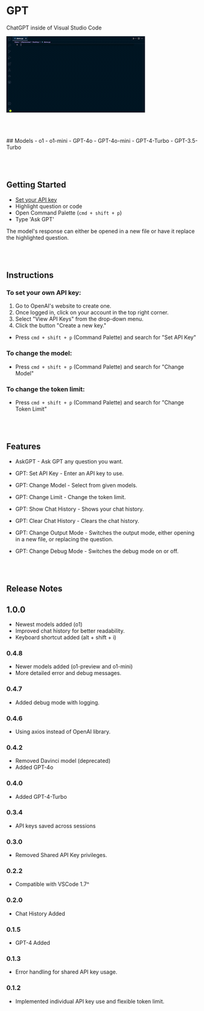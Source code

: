 # GPT

ChatGPT inside of Visual Studio Code

![](https://raw.githubusercontent.com/silasnevstad/GPT-Extension-VSCode/main/demo.gif?raw=true)

<br></br>
<div id="models"></div>
## Models
- o1
- o1-mini
- GPT-4o
- GPT-4o-mini
- GPT-4-Turbo
- GPT-3.5-Turbo

<br></br>
<div id="getting-started"></div>

## Getting Started
* [Set your API key](#set-your-api-key)
* Highlight question or code
* Open Command Palette (```cmd + shift + p```)
* Type 'Ask GPT'

The model's response can either be opened in a new file or have it replace the highlighted question.

<br></br>
<div id="instructions"></div>

## Instructions

### To set your own API key:
1. Go to OpenAI's website to create one.
2. Once logged in, click on your account in the top right corner.
3. Select "View API Keys" from the drop-down menu.
4. Click the button "Create a new key."

- Press ```cmd + shift + p``` (Command Palette) and search for "Set API Key"

### To change the model:

- Press ```cmd + shift + p``` (Command Palette) and search for "Change Model"

### To change the token limit:

- Press ```cmd + shift + p``` (Command Palette) and search for "Change Token Limit"

<br></br>
<div id="features"></div>

## Features

- AskGPT - Ask GPT any question you want.

- GPT: Set API Key - Enter an API key to use.

- GPT: Change Model - Select from given models.

- GPT: Change Limit - Change the token limit.

- GPT: Show Chat History - Shows your chat history.

- GPT: Clear Chat History - Clears the chat history.

- GPT: Change Output Mode - Switches the output mode, either opening in a new file, or replacing the question.

- GPT: Change Debug Mode - Switches the debug mode on or off.

<br></br>
<div id="release-notes"></div>

## Release Notes

## 1.0.0
- Newest models added (o1)
- Improved chat history for better readability.
- Keyboard shortcut added (alt + shift + i)

### 0.4.8
- Newer models added (o1-preview and o1-mini)
- More detailed error and debug messages.

### 0.4.7
- Added debug mode with logging.

### 0.4.6
- Using axios instead of OpenAI library.

### 0.4.2
- Removed Davinci model (deprecated)
- Added GPT-4o

### 0.4.0
- Added GPT-4-Turbo

### 0.3.4
- API keys saved across sessions

### 0.3.0
- Removed Shared API Key privileges.

### 0.2.2
- Compatible with VSCode 1.7^

### 0.2.0
- Chat History Added

### 0.1.5
- GPT-4 Added

### 0.1.3
- Error handling for shared API key usage.

### 0.1.2
- Implemented individual API key use and flexible token limit.